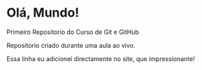 # Olá, Mundo!
 Primeiro Repositorio do Curso de Git e GitHub

Repositorio criado durante uma aula ao vivo.

Essa linha eu adicionei directamente no site, que impressionante!
